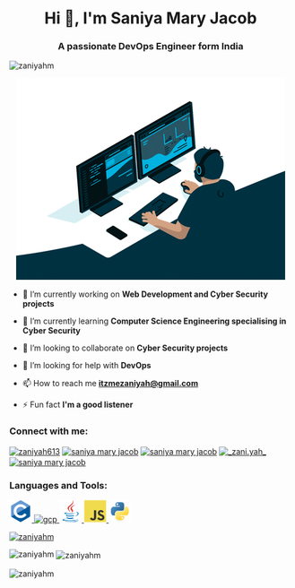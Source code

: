 <h1 align="center">Hi 👋, I'm Saniya Mary Jacob</h1>
<h3 align="center">A passionate DevOps Engineer form India</h3>

<p align="left"> <img src="https://komarev.com/ghpvc/?username=zaniyahm&label=Profile%20views&color=0e75b6&style=flat" alt="zaniyahm" /> </p>
<p align="center"> <img src="https://raw.githubusercontent.com/nicemondominic/nicemondominic/main/coding.gif" /></p>

- 🔭 I’m currently working on **Web Development and Cyber Security projects**

- 🌱 I’m currently learning **Computer Science Engineering specialising in Cyber Security**

- 👯 I’m looking to collaborate on **Cyber Security projects**

- 🤝 I’m looking for help with **DevOps**

- 📫 How to reach me **itzmezaniyah@gmail.com**

- ⚡ Fun fact **I'm a good listener**

<h3 align="left">Connect with me:</h3>
<p align="left">
<a href="https://twitter.com/zaniyah613" target="blank"><img align="center" src="https://raw.githubusercontent.com/rahuldkjain/github-profile-readme-generator/master/src/images/icons/Social/twitter.svg" alt="zaniyah613" height="30" width="40" /></a>
<a href="https://linkedin.com/in/saniya-mary-jacob" target="blank"><img align="center" src="https://raw.githubusercontent.com/rahuldkjain/github-profile-readme-generator/master/src/images/icons/Social/linked-in-alt.svg" alt="saniya mary jacob" height="30" width="40" /></a>
<a href="https://fb.com/saniya mary jacob" target="blank"><img align="center" src="https://raw.githubusercontent.com/rahuldkjain/github-profile-readme-generator/master/src/images/icons/Social/facebook.svg" alt="saniya mary jacob" height="30" width="40" /></a>
<a href="https://instagram.com/_zani.yah_" target="blank"><img align="center" src="https://raw.githubusercontent.com/rahuldkjain/github-profile-readme-generator/master/src/images/icons/Social/instagram.svg" alt="_zani.yah_" height="30" width="40" /></a>
<a href="https://discord.gg/saniya mary jacob" target="blank"><img align="center" src="https://raw.githubusercontent.com/rahuldkjain/github-profile-readme-generator/master/src/images/icons/Social/discord.svg" alt="saniya mary jacob" height="30" width="40" /></a>
</p>

<h3 align="left">Languages and Tools:</h3>
<p align="left"> <a href="https://www.cprogramming.com/" target="_blank" rel="noreferrer"> <img src="https://raw.githubusercontent.com/devicons/devicon/master/icons/c/c-original.svg" alt="c" width="40" height="40"/> </a> <a href="https://cloud.google.com" target="_blank" rel="noreferrer"> <img src="https://www.vectorlogo.zone/logos/google_cloud/google_cloud-icon.svg" alt="gcp" width="40" height="40"/> </a> <a href="https://www.java.com" target="_blank" rel="noreferrer"> <img src="https://raw.githubusercontent.com/devicons/devicon/master/icons/java/java-original.svg" alt="java" width="40" height="40"/> </a> <a href="https://developer.mozilla.org/en-US/docs/Web/JavaScript" target="_blank" rel="noreferrer"> <img src="https://raw.githubusercontent.com/devicons/devicon/master/icons/javascript/javascript-original.svg" alt="javascript" width="40" height="40"/> </a> <a href="https://www.python.org" target="_blank" rel="noreferrer"> <img src="https://raw.githubusercontent.com/devicons/devicon/master/icons/python/python-original.svg" alt="python" width="40" height="40"/> </a> </p>
<p align="left"> <a href="https://github.com/ryo-ma/github-profile-trophy"><img src="https://github-profile-trophy.vercel.app/?username=zaniyahm" alt="zaniyahm" /></a> </p>

<p><img align="left" src="https://github-readme-stats.vercel.app/api/top-langs?username=zaniyahm&show_icons=true&locale=en&layout=compact" alt="zaniyahm" /></p>

<p>&nbsp;<img align="center" src="https://github-readme-stats.vercel.app/api?username=zaniyahm&show_icons=true&locale=en" alt="zaniyahm" /></p>

<p><img align="center" src="https://github-readme-streak-stats.herokuapp.com/?user=zaniyahm&" alt="zaniyahm" /></p>
